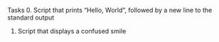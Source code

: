 Tasks
0. Script that prints “Hello, World”, followed by a new line to the standard output
1. Script that displays a confused smile
